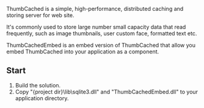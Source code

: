 ThumbCached is a simple, high-performance, distributed caching and storing server for web site.

It's commonly used to store large number small capacity data that 
read frequently, such as image thumbnails, user custom face, formatted text etc.

ThumbCachedEmbed is an embed version of ThumbCached that allow you embed ThumbCached into your application as a component.

Start
---
1. Build the solution.
2. Copy "{project dir}\lib\sqlite3.dll" and "ThumbCachedEmbed.dll" to your application directory.
